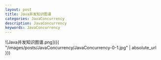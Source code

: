 ```yaml
---
layout: post
title: Java并发知识图谱
categories: JavaConcurrency
description: JavaConcurrency
keywords: JavaConcurrency
---
```


![Java并发知识图谱.png]({{ "/images/posts/JavaConcurrency/JavaConcurrency-0-1.jpg" | absolute_url }})